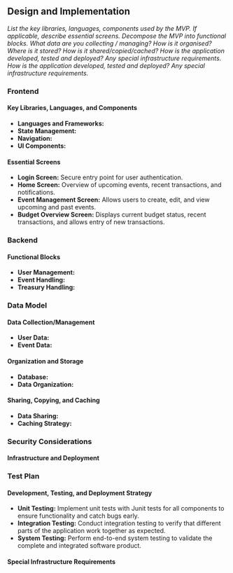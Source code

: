 ## Design and Implementation

*List the key libraries, languages, components used by the MVP.*
*If applicable, describe essential screens.*
*Decompose the MVP into functional blocks.*
*What data are you collecting / managing?*
*How is it organised?*
*Where is it stored?*
*How is it shared/copied/cached?*
*How is the application developed, tested and deployed?*
*Any special infrastructure requirements.*
*How is the application developed, tested and deployed?*
*Any special infrastructure requirements.*


### Frontend

#### Key Libraries, Languages, and Components
- **Languages and Frameworks:** 
- **State Management:**
- **Navigation:** 
- **UI Components:**

#### Essential Screens
- **Login Screen:** Secure entry point for user authentication.
- **Home Screen:** Overview of upcoming events, recent transactions, and notifications.
- **Event Management Screen:** Allows users to create, edit, and view upcoming and past events.
- **Budget Overview Screen:** Displays current budget status, recent transactions, and allows entry of new transactions.

### Backend

#### Functional Blocks
- **User Management:** 
- **Event Handling:** 
- **Treasury Handling:** 

### Data Model

#### Data Collection/Management
- **User Data:** 
- **Event Data:**


#### Organization and Storage
- **Database:**
- **Data Organization:** 

#### Sharing, Copying, and Caching
- **Data Sharing:** 
- **Caching Strategy:**

### Security Considerations

#### Infrastructure and Deployment


### Test Plan

#### Development, Testing, and Deployment Strategy
- **Unit Testing:** Implement unit tests with Junit tests for all components to ensure functionality and catch bugs early.
- **Integration Testing:** Conduct integration testing to verify that different parts of the application work together as expected.
- **System Testing:** Perform end-to-end system testing to validate the complete and integrated software product.

#### Special Infrastructure Requirements

